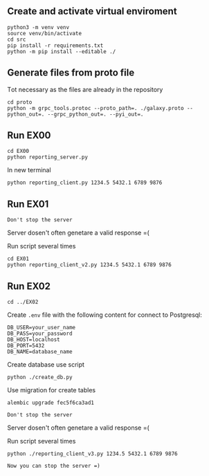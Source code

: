 ## Create and activate virtual enviroment
```
python3 -m venv venv
source venv/bin/activate
cd src
pip install -r requirements.txt
python -m pip install --editable ./
```
## Generate files from proto file
Тot necessary as the files are already in the repository
```
cd proto
python -m grpc_tools.protoc --proto_path=. ./galaxy.proto --python_out=. --grpc_python_out=. --pyi_out=.
```
## Run EX00
```
cd EX00
python reporting_server.py
```
In new terminal
```
python reporting_client.py 1234.5 5432.1 6789 9876
```
## Run EX01
`Don't stop the server`

Server dosen't often genetare a valid response =(

Run script several times
```
cd EX01
python reporting_client_v2.py 1234.5 5432.1 6789 9876
```
## Run EX02
```
cd ../EX02
```
Create `.env` file with the following content for connect to Postgresql:
```
DB_USER=your_user_name
DB_PASS=your_password
DB_HOST=localhost
DB_PORT=5432
DB_NAME=database_name
```
Create database use script
```
python ./create_db.py
```
Use migration for create tables
```
alembic upgrade fec5f6ca3ad1
```
`Don't stop the server`

Server dosen't often genetare a valid response =(

Run script several times
```
python ./reporting_client_v3.py 1234.5 5432.1 6789 9876
```
`Now you can stop the server =)`
